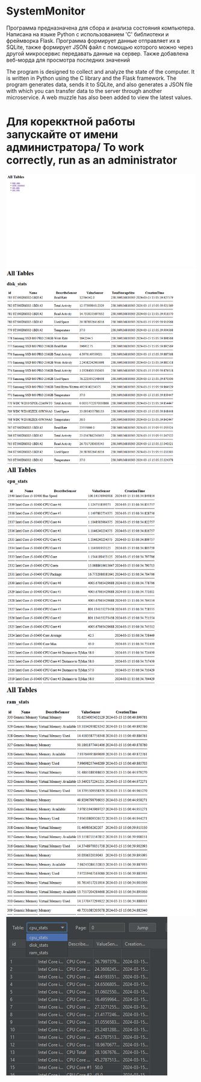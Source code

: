 # SystemMonitor

Программа предназначена для сбора и анализа состояния компьютера. Написана на языке Python с использованием 'C'  библиотеки и фреймворка Flask. Программа формирует данные отправляет их в SQLite, также формирует JSON файл с помощью которого можно через другой микросервис передавать данные на сервер. Также добавлена веб-морда для просмотра последних значений

The program is designed to collect and analyze the state of the computer. It is written in Python using the C library and the Flask framework. The program generates data, sends it to SQLite, and also generates a JSON file with which you can transfer data to the server through another microservice. A web muzzle has also been added to view the latest values.

# Для корекктной работы запускайте от имени администратора/ To work correctly, run as an administrator
![](https://github.com/Bibosiandre/SystemMonitor/blob/main/demo/2.png)
![](https://github.com/Bibosiandre/SystemMonitor/blob/main/demo/3.png)
![](https://github.com/Bibosiandre/SystemMonitor/blob/main/demo/4.png)
![](https://github.com/Bibosiandre/SystemMonitor/blob/main/demo/5.png)
![](https://github.com/Bibosiandre/SystemMonitor/blob/main/demo/1.png)

